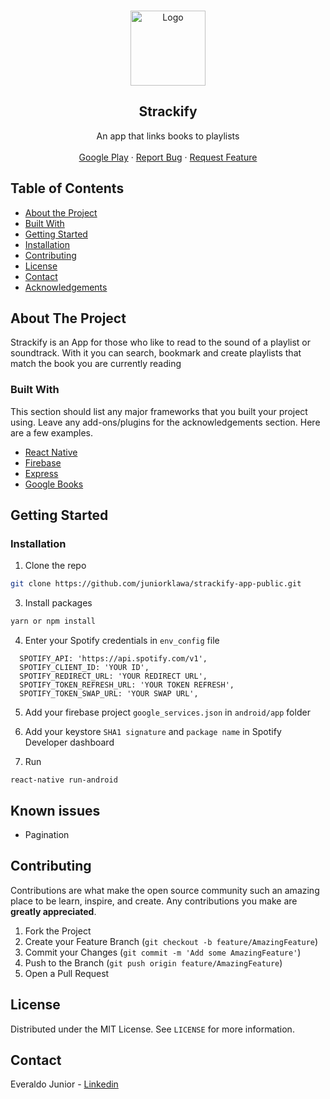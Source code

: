 <!-- PROJECT LOGO -->
<br />
<p align="center">
 <a href="https://i.imgur.com/qJfD1cr.png">
    <img src="https://i.imgur.com/qJfD1cr.png" alt="Logo" height="120">
  </a>

 <h2 align="center">Strackify</h2>

  <p align="center">
     An app that links books to playlists
</a>
    <br />
    <br />
     <a href="https://strackify.com">Google Play</a>
    ·
    <a href="https://github.com/juniorklawa/strackify-app-public/issues">Report Bug</a>
    ·
    <a href="https://github.com/juniorklawa/DoggoBot/strackify-app-public">Request Feature</a
  </p>
</p>



<!-- TABLE OF CONTENTS -->
## Table of Contents

* [About the Project](#about-the-project)
 * [Built With](#built-with)
* [Getting Started](#getting-started)
* [Installation](#installation)
* [Contributing](#contributing)
* [License](#license)
* [Contact](#contact)
* [Acknowledgements](#acknowledgements)



<!-- ABOUT THE PROJECT -->
## About The Project


Strackify is an App for those who like to read to the sound of a playlist or soundtrack. With it you can search, bookmark and create playlists that match the book you are currently reading

### Built With
This section should list any major frameworks that you built your project using. Leave any add-ons/plugins for the acknowledgements section. Here are a few examples.
* [React Native](https://reactnative.dev/)
* [Firebase](https://firebase.google.com/)
* [Express](https://expressjs.com/)
* [Google Books](https://books.google.com.br/)


<!-- GETTING STARTED -->
## Getting Started

### Installation

1. Clone the repo
```sh
git clone https://github.com/juniorklawa/strackify-app-public.git
```
3. Install packages
```sh
yarn or npm install
```
4. Enter your Spotify credentials in `env_config` file
```JS
  SPOTIFY_API: 'https://api.spotify.com/v1',
  SPOTIFY_CLIENT_ID: 'YOUR ID',
  SPOTIFY_REDIRECT_URL: 'YOUR REDIRECT URL',
  SPOTIFY_TOKEN_REFRESH_URL: 'YOUR TOKEN REFRESH',
  SPOTIFY_TOKEN_SWAP_URL: 'YOUR SWAP URL',
```
5. Add your firebase project `google_services.json` in `android/app` folder

6. Add your keystore `SHA1 signature` and `package name` in Spotify Developer dashboard

5. Run 
```JS
react-native run-android
```

<!-- ROADMAP -->
## Known issues

 - Pagination

<!-- CONTRIBUTING -->
## Contributing

Contributions are what make the open source community such an amazing place to be learn, inspire, and create. Any contributions you make are **greatly appreciated**.

1. Fork the Project
2. Create your Feature Branch (`git checkout -b feature/AmazingFeature`)
3. Commit your Changes (`git commit -m 'Add some AmazingFeature'`)
4. Push to the Branch (`git push origin feature/AmazingFeature`)
5. Open a Pull Request



<!-- LICENSE -->
## License

Distributed under the MIT License. See `LICENSE` for more information.



<!-- CONTACT -->
## Contact

Everaldo Junior - [Linkedin](https://www.linkedin.com/in/everaldojuniorklawa/)
